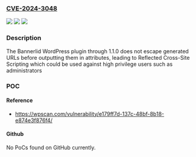 ### [CVE-2024-3048](https://cve.mitre.org/cgi-bin/cvename.cgi?name=CVE-2024-3048)
![](https://img.shields.io/static/v1?label=Product&message=Bannerlid&color=blue)
![](https://img.shields.io/static/v1?label=Version&message=n%2Fa&color=blue)
![](https://img.shields.io/static/v1?label=Vulnerability&message=CWE-79%20Cross-Site%20Scripting%20(XSS)&color=brighgreen)

### Description

The Bannerlid WordPress plugin through 1.1.0 does not escape generated URLs before outputting them in attributes, leading to Reflected Cross-Site Scripting which could be used against high privilege users such as administrators

### POC

#### Reference
- https://wpscan.com/vulnerability/e179ff7d-137c-48bf-8b18-e874e3f876f4/

#### Github
No PoCs found on GitHub currently.

